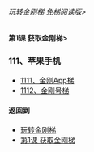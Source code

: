 ###### 玩转金刚梯 免梯阅读版>
#### 第1课 获取金刚梯>

### 111、苹果手机

- [1111、金刚App梯 ](https://github.com/a2zitpro/web/blob/master/LadderFree/LadderGet/Apple/iPhone/LadderApp.md)
- [1112、金刚号梯  ](https://github.com/a2zitpro/web/blob/master/LadderFree/LadderGet/Apple/iPhone/LadderKKID.md)



#### 返回到
- [玩转金刚梯](https://github.com/a2zitpro/web/blob/master/LadderFree/main.md)
- [第1课 获取金刚梯](https://github.com/a2zitpro/web/blob/master/LadderFree/LadderGet/LadderGet.md)




